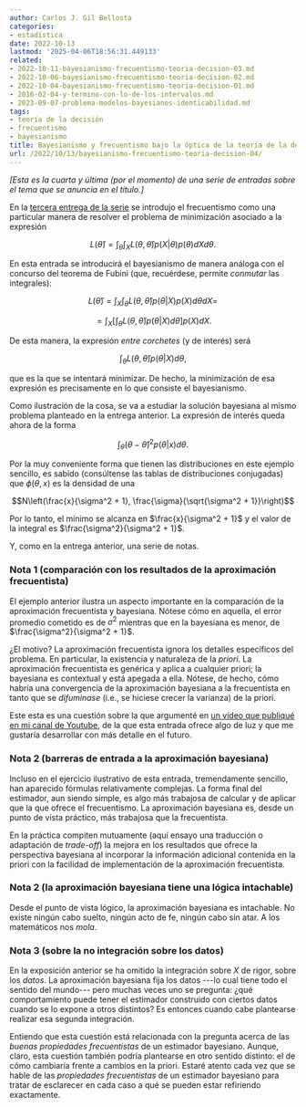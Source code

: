 ```yaml
---
author: Carlos J. Gil Bellosta
categories:
- estadística
date: 2022-10-13
lastmod: '2025-04-06T18:56:31.449133'
related:
- 2022-10-11-bayesianismo-frecuentismo-teoria-decision-03.md
- 2022-10-06-bayesianismo-frecuentismo-teoria-decision-02.md
- 2022-10-04-bayesianismo-frecuentismo-teoria-decision-01.md
- 2016-02-04-y-termino-con-lo-de-los-intervalos.md
- 2023-09-07-problema-modelos-bayesianos-identicabilidad.md
tags:
- teoría de la decisión
- frecuentismo
- bayesianismo
title: Bayesianismo y frecuentismo bajo la óptica de la teoría de la decisión, y IV
url: /2022/10/13/bayesianismo-frecuentismo-teoria-decision-04/
---
```


_[Esta es la cuarta y última (por el momento) de una serie de entradas sobre el tema que se anuncia en el título.]_

En la [tercera entrega de la serie](/2022/10/11/bayesianismo-frecuentismo-teoria-decision-03/)
se introdujo el frecuentismo como una particular manera de resolver el problema de minimización asociado a la expresión

$$L(\hat{\theta}) = \int_\theta \int_X L(\theta, \hat{\theta}) p(X | \theta) p(\theta) dX d\theta.$$

En esta entrada se introducirá el bayesianismo de manera análoga con el concurso del teorema de Fubini (que, recuérdese, permite _conmutar_ las integrales):

$$L(\hat{\theta}) = \int_X \int_\theta L(\theta, \hat{\theta}) p(\theta | X) p(X) d\theta dX = $$

$$= \int_X \left[ \int_\theta L(\theta, \hat{\theta}) p(\theta | X) d\theta \right] p(X) dX.$$

De esta manera, la expresión _entre corchetes_ (y de interés) será

$$\int_\theta L(\theta, \hat{\theta}) p(\theta | X) d\theta,$$

que es la que se intentará minimizar. De hecho, la minimización de esa expresión es precisamente en lo que consiste el bayesianismo.

Como ilustración de la cosa, se va a estudiar la solución bayesiana al mismo problema planteado en la entrega anterior. La expresión de interés queda ahora de la forma

$$\int_\theta (\theta - \hat{\theta})^2 p(\theta | x) d\theta.$$

Por la muy conveniente forma que tienen las distribuciones en este ejemplo sencillo, es sabido (consúltense las tablas de distribuciones conjugadas) que $\phi(\theta, x)$ es la densidad de una

$$N\left(\frac{x}{\sigma^2 + 1}, \frac{\sigma}{\sqrt{\sigma^2 + 1}}\right)$$

Por lo tanto, el mínimo se alcanza en $\frac{x}{\sigma^2 + 1}$ y el valor de la integral es $\frac{\sigma^2}{\sigma^2 + 1}$.

Y, como en la entrega anterior, una serie de notas.

### Nota 1 (comparación con los resultados de la aproximación frecuentista)

El ejemplo anterior ilustra un aspecto importante en la comparación de la aproximación frecuentista y bayesiana. Nótese cómo en aquella, el error promedio cometido es de $\sigma^2$ mientras que en la bayesiana es menor, de $\frac{\sigma^2}{\sigma^2 + 1}$.

¿El motivo? La aproximación frecuentista ignora los detalles específicos del problema. En particular, la existencia y naturaleza de la _priori_. La aproximación frecuentista es genérica y aplica a cualquier priori; la bayesiana es contextual y está apegada a ella. Nótese, de hecho, cómo habría una convergencia de la aproximación bayesiana a la frecuentista en tanto que se _difuminase_ (i.e., se hiciese crecer la varianza) de la priori.

Este esta es una cuestión sobre la que argumenté en [un vídeo que publiqué en mi canal de Youtube](https://youtu.be/Dyt5HsEJxTw), de la que esta entrada ofrece algo de luz y que me gustaría desarrollar con más detalle en el futuro.

### Nota 2 (barreras de entrada a la aproximación bayesiana)

Incluso en el ejercicio ilustrativo de esta entrada, tremendamente sencillo, han aparecido fórmulas relativamente complejas. La forma final del estimador, aun siendo simple, es algo más trabajosa de calcular y de aplicar que la que ofrece el frecuentismo. La aproximación bayesiana es, desde un punto de vista práctico, más trabajosa que la frecuentista.

En la práctica compiten mutuamente (aquí ensayo una traducción o adaptación de _trade-off_) la mejora en los resultados que ofrece la perspectiva bayesiana al incorporar la información adicional contenida en la priori con la facilidad de implementación de la aproximación frecuentista.

### Nota 2 (la aproximación bayesiana tiene una lógica intachable)

Desde el punto de vista lógico, la aproximación bayesiana es intachable. No existe ningún cabo suelto, ningún acto de fe, ningún cabo sin atar. A los matemáticos nos _mola_.

### Nota 3 (sobre la no integración sobre los datos)

En la exposición anterior se ha omitido la integración sobre $X$ de rigor, sobre los _datos_. La aproximación bayesiana fija los datos ---lo cual tiene todo el sentido del mundo--- pero muchas veces uno se pregunta: ¿qué comportamiento puede tener el estimador construido con ciertos datos cuando se lo expone a otros distintos? Es entonces cuando cabe plantearse realizar esa segunda integración.

Entiendo que esta cuestión está relacionada con la pregunta acerca de las _buenas propiedades frecuentistas_ de un estimador bayesiano. Aunque, claro, esta cuestión también podría plantearse en otro sentido distinto: el de cómo cambiaría frente a cambios en la priori. Estaré atento cada vez que se hable de las _propiedades frecuentistas_ de un estimador bayesiano para tratar de esclarecer en cada caso a qué se pueden estar refiriendo exactamente.
